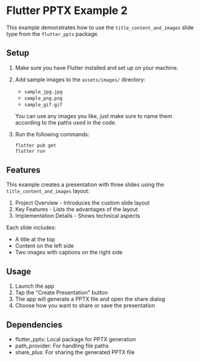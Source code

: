 # Flutter PPTX Example 2

This example demonstrates how to use the `title_content_and_images` slide type from the `flutter_pptx` package.

## Setup

1. Make sure you have Flutter installed and set up on your machine.

2. Add sample images to the `assets/images/` directory:
   - `sample_jpg.jpg`
   - `sample_png.png`
   - `sample_gif.gif`

   You can use any images you like, just make sure to name them according to the paths used in the code.

3. Run the following commands:
   ```bash
   flutter pub get
   flutter run
   ```

## Features

This example creates a presentation with three slides using the `title_content_and_images` layout:

1. Project Overview - Introduces the custom slide layout
2. Key Features - Lists the advantages of the layout
3. Implementation Details - Shows technical aspects

Each slide includes:
- A title at the top
- Content on the left side
- Two images with captions on the right side

## Usage

1. Launch the app
2. Tap the "Create Presentation" button
3. The app will generate a PPTX file and open the share dialog
4. Choose how you want to share or save the presentation

## Dependencies

- flutter_pptx: Local package for PPTX generation
- path_provider: For handling file paths
- share_plus: For sharing the generated PPTX file

